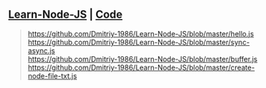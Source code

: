 <h2>
  <a href="https://dmitriy-1986.github.io/Learn-Node-JS/">Learn-Node-JS</a> | <a href="https://github.com/Dmitriy-1986/Learn-Node-JS/blob/master/index.html">Code</a>
</h2>

> https://github.com/Dmitriy-1986/Learn-Node-JS/blob/master/hello.js <br>
> https://github.com/Dmitriy-1986/Learn-Node-JS/blob/master/sync-async.js <br>
> https://github.com/Dmitriy-1986/Learn-Node-JS/blob/master/buffer.js <br>
> https://github.com/Dmitriy-1986/Learn-Node-JS/blob/master/create-node-file-txt.js <br>

<!--

> https://github.com/Dmitriy-1986/Learn-Node-JS/blob/master/ <br>

> https://github.com/Dmitriy-1986/Learn-Node-JS/blob/master/ <br>

> https://github.com/Dmitriy-1986/Learn-Node-JS/blob/master/ <br>

> https://github.com/Dmitriy-1986/Learn-Node-JS/blob/master/ <br>

> https://github.com/Dmitriy-1986/Learn-Node-JS/blob/master/ <br>

> https://github.com/Dmitriy-1986/Learn-Node-JS/blob/master/ <br>

> https://github.com/Dmitriy-1986/Learn-Node-JS/blob/master/ <br>

> https://github.com/Dmitriy-1986/Learn-Node-JS/blob/master/ <br>

> https://github.com/Dmitriy-1986/Learn-Node-JS/blob/master/ <br>

> https://github.com/Dmitriy-1986/Learn-Node-JS/blob/master/ <br>

> https://github.com/Dmitriy-1986/Learn-Node-JS/blob/master/ <br>

> https://github.com/Dmitriy-1986/Learn-Node-JS/blob/master/ <br>

> https://github.com/Dmitriy-1986/Learn-Node-JS/blob/master/ <br>

> https://github.com/Dmitriy-1986/Learn-Node-JS/blob/master/ <br>

> https://github.com/Dmitriy-1986/Learn-Node-JS/blob/master/ <br>

> https://github.com/Dmitriy-1986/Learn-Node-JS/blob/master/ <br>

> https://github.com/Dmitriy-1986/Learn-Node-JS/blob/master/ <br>

> https://github.com/Dmitriy-1986/Learn-Node-JS/blob/master/ <br>

> https://github.com/Dmitriy-1986/Learn-Node-JS/blob/master/ <br>

> https://github.com/Dmitriy-1986/Learn-Node-JS/blob/master/ <br>

> https://github.com/Dmitriy-1986/Learn-Node-JS/blob/master/ <br>

> https://github.com/Dmitriy-1986/Learn-Node-JS/blob/master/ <br>

-->
